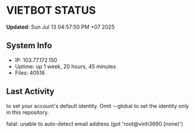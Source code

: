 # VIETBOT STATUS
**Updated**: Sun Jul 13 04:57:50 PM +07 2025

## System Info
- IP: 103.77.172.150
- Uptime: up 1 week, 20 hours, 45 minutes
- Files: 40516

## Last Activity

to set your account's default identity.
Omit --global to set the identity only in this repository.

fatal: unable to auto-detect email address (got 'root@vinh3690.(none)')

